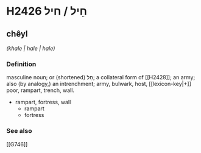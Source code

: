 # H2426 חֵיל / חיל

## chêyl

_(khale | hale | hale)_

### Definition

masculine noun; or (shortened) חֵל; a collateral form of [[H2428]]; an army; also (by analogy,) an intrenchment; army, bulwark, host, [[lexicon-key|+]] poor, rampart, trench, wall.

- rampart, fortress, wall
    - rampart
    - fortress
### See also

[[G746]]


